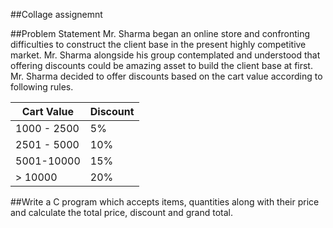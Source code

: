 ##Collage assignemnt 

##Problem Statement
Mr. Sharma began an online store and confronting difficulties to construct the client base in the present highly competitive market. Mr. Sharma alongside his group contemplated and understood that offering discounts could be amazing asset to build the client base at first. Mr. Sharma decided to offer discounts based on the cart value according to following rules.



  Cart Value | Discount |
  --- | --- | 
  1000 - 2500 | 5% | 
  2501 - 5000   | 10% | 
  5001-10000| 15% | 
  \> 10000     | 20% | 


##Write a C program which accepts items, quantities along with their price and calculate the total price, discount and grand total.

